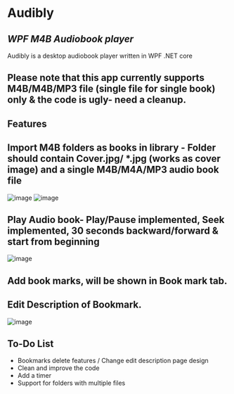 # Audibly
## _WPF M4B Audiobook player_

Audibly is a desktop audiobook player written in WPF .NET core
## Please note that this app currently supports M4B/M4B/MP3 file (single file for single book) only & the code is ugly- need a cleanup.

## Features

## Import M4B folders as books in library - Folder should contain Cover.jpg/ *.jpg (works as cover image) and a single M4B/M4A/MP3 audio book file

![image](https://user-images.githubusercontent.com/26427477/122642450-14098f80-d128-11eb-842c-7f470b267b51.png)
![image](https://user-images.githubusercontent.com/26427477/116720067-674d4480-a9f9-11eb-87e0-52445d41f5aa.png)

## Play Audio book- Play/Pause implemented, Seek implemented, 30 seconds backward/forward & start from beginning

![image](https://user-images.githubusercontent.com/26427477/116720221-906dd500-a9f9-11eb-87a5-506276e22aa1.png)
 
## Add book marks, will be shown in Book mark tab.
## Edit Description of Bookmark.

![image](https://user-images.githubusercontent.com/26427477/116720303-a54a6880-a9f9-11eb-8087-01400b9425cd.png)


## To-Do List

- Bookmarks delete features / Change edit description page design
- Clean and improve the code
- Add a timer
- Support for folders with multiple files

